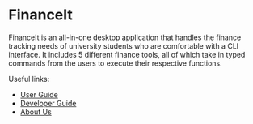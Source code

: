 # FinanceIt
FinanceIt is an all-in-one desktop application that handles the finance tracking needs of university students who are 
comfortable with a CLI interface. It includes 5 different finance tools, all of which take in typed commands from the 
users to execute their respective functions.

Useful links:
* [User Guide](UserGuide.md)
* [Developer Guide](DeveloperGuide.md)
* [About Us](AboutUs.md)

